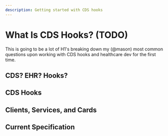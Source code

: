 ```yaml
---
description: Getting started with CDS hooks
---
```


# What Is CDS Hooks? \(TODO\)

This is going to be a lot of H1's breaking down my \(@mason\) most common questions upon working with CDS hooks and healthcare dev for the first time.

## CDS? EHR? Hooks?

## CDS Hooks

## Clients, Services, and Cards

## Current Specification

